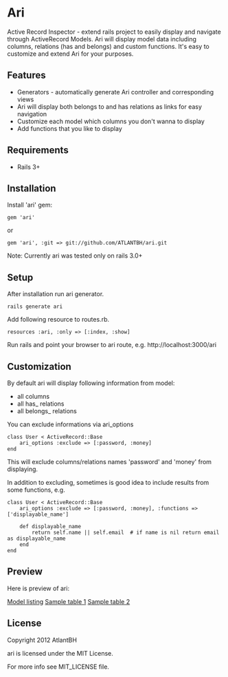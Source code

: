 Ari
===

Active Record Inspector - extend rails project to easily display and navigate through ActiveRecord Models. Ari will display model data including columns, relations (has and belongs) and custom functions. It's easy to customize and extend Ari for your purposes.

Features
--------

* Generators - automatically generate Ari controller and corresponding views
* Ari will display both belongs to and has relations as links for easy navigation
* Customize each model which columns you don't wanna to display
* Add functions that you like to display

Requirements
--------
* Rails 3+

Installation
--------

Install 'ari' gem:

```
gem 'ari'
```

or

```
gem 'ari', :git => git://github.com/ATLANTBH/ari.git
```
	
Note: Currently ari was tested only on rails 3.0+	
	
Setup
--------

After installation run ari generator.

```
rails generate ari
```
	
Add following resource to routes.rb.

```
resources :ari, :only => [:index, :show]
```
	
Run rails and point your browser to ari route, e.g. http://localhost:3000/ari

Customization
--------

By default ari will display following information from model:

* all columns
* all has_ relations
* all belongs_ relations

You can exclude informations via ari_options

```
class User < ActiveRecord::Base
	ari_options	:exclude => [:password, :money]
end
```

This will exclude columns/relations names 'password' and 'money' from displaying.

In addition to excluding, sometimes is good idea to include results from some functions, e.g.

```
class User < ActiveRecord::Base
	ari_options	:exclude => [:password, :money], :functions => ['displayable_name']
	
	def displayable_name
		return self.name || self.email  # if name is nil return email as displayable_name
	end
end
```

Preview
------

Here is preview of ari:

[Model listing](https://github.com/ATLANTBH/ari/raw/master/images/table-list.png "Model listing")
[Sample table 1](https://github.com/ATLANTBH/ari/raw/master/images/sample-1.png "Sample table 1")
[Sample table 2](https://github.com/ATLANTBH/ari/raw/master/images/sample-2.png "Sample table 2")

License
-------

Copyright 2012 AtlantBH

ari is licensed under the MIT License.

For more info see MIT_LICENSE file.